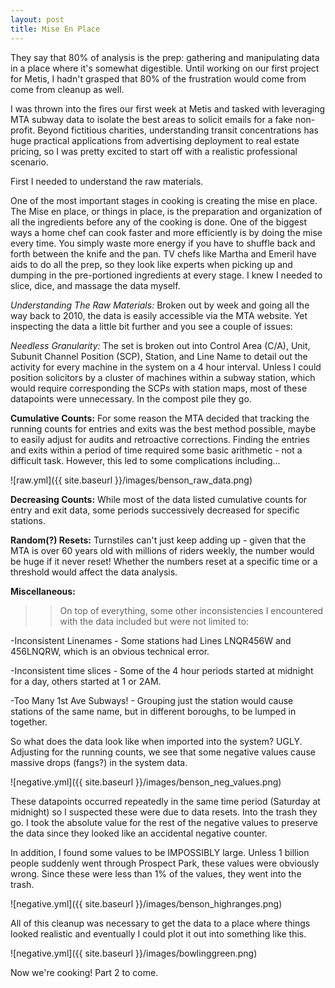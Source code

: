 ```yaml
---
layout: post
title: Mise En Place
---
```

They say that 80% of analysis is the prep: gathering and manipulating data in a place where it's somewhat digestible. Until working on our first project for Metis, I hadn't grasped that 80% of the frustration would come from come from cleanup as well.

I was thrown into the fires our first week at Metis and tasked with leveraging MTA subway data to isolate the best areas to solicit emails for a fake non-profit. Beyond fictitious charities, understanding transit concentrations has huge practical applications from advertising deployment to real estate pricing, so I was pretty excited to start off with a realistic professional scenario.

First I needed to understand the raw materials.

One of the most important stages in cooking is creating the mise en place. The Mise en place, or things in place, is the preparation and organization of all the ingredients before any of the cooking is done. One of the biggest ways a home chef can cook faster and more efficiently is by doing the mise every time. You simply waste more energy if you have to shuffle back and forth between the knife and the pan. TV chefs like Martha and Emeril have aids to do all the prep, so they look like experts when picking up and dumping in the pre-portioned ingredients at every stage. I knew I needed to slice, dice, and massage the data myself.

*Understanding The Raw Materials:*
Broken out by week and going all the way back to 2010, the data is easily accessible via the MTA website. Yet inspecting the data a little bit further and you see a couple of issues:

*Needless Granularity:*
  The set is broken out into Control Area (C/A), Unit, Subunit Channel Position (SCP), Station, and Line Name to detail out the activity for every machine in the system on a 4 hour interval. Unless I could position solicitors by a cluster of machines within a subway station, which would require corresponding the SCPs with station maps, most of these datapoints were unnecessary. In the compost pile they go.

**Cumulative Counts:**
  For some reason the MTA decided that tracking the running counts for entries and exits was the best method possible, maybe to easily adjust for audits and retroactive corrections. Finding the entries and exits within a period of time required some basic arithmetic - not a difficult task. However, this led to some complications including...   

![raw.yml]({{ site.baseurl }}/images/benson_raw_data.png)

**Decreasing Counts:**
  While most of the data listed cumulative counts for entry and exit data, some periods successively decreased for specific stations.

**Random(?) Resets:**
    Turnstiles can't just keep adding up - given that the MTA is over 60 years old with millions of riders weekly, the number would be huge if it never reset! Whether the numbers reset at a specific time or a threshold would affect the data analysis.

**Miscellaneous:**
>>On top of everything, some other inconsistencies I encountered with the data included but were not limited to:

-Inconsistent Linenames - Some stations had Lines LNQR456W and 456LNQRW, which is an obvious technical error.

-Inconsistent time slices - Some of the 4 hour periods started at midnight for a day, others started at 1 or 2AM.

-Too Many 1st Ave Subways! - Grouping just the station would cause stations of the same name, but in different boroughs, to be lumped in together.

So what does the data look like when imported into the system? UGLY. Adjusting for the running counts, we see that some negative values cause massive drops (fangs?) in the system data.

![negative.yml]({{ site.baseurl }}/images/benson_neg_values.png)

These datapoints occurred repeatedly in the same time period (Saturday at midnight) so I suspected these were due to data resets. Into the trash they go. I took the absolute value for the rest of the negative values to preserve the data since they looked like an accidental negative counter.

In addition, I found some values to be IMPOSSIBLY large. Unless 1 billion people suddenly went through Prospect Park, these values were obviously wrong. Since these were less than 1% of the values, they went into the trash.

![negative.yml]({{ site.baseurl }}/images/benson_highranges.png)

All of this cleanup was necessary to get the data to a place where things looked realistic and eventually I could plot it out into something like this.

![negative.yml]({{ site.baseurl }}/images/bowlinggreen.png)

Now we're cooking! Part 2 to come.
